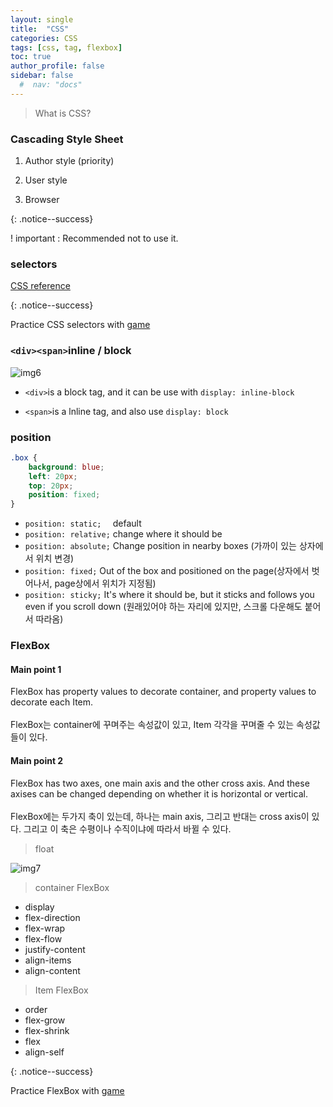 ```yaml
---
layout: single
title:  "CSS"
categories: CSS
tags: [css, tag, flexbox]
toc: true
author_profile: false
sidebar: false
  #  nav: "docs"
---
```


> What is CSS?

### Cascading Style Sheet

1. Author style (priority)

2. User style

3. Browser

{: .notice--success}

! important  : Recommended not to use it. 

### selectors

[CSS reference](https://developer.mozilla.org/en-US/docs/Web/CSS)

{: .notice--success}

Practice CSS selectors with [game](https://flukeout.github.io/)



### `<div><span>`inline / block

![img6](../../images/2022-03-19-CSS/img6.png)

- `<div>`is a block tag, and it can be use with  `display: inline-block` 

- `<span>`is a lnline tag, and also use `display: block`

### position

```css
.box {
    background: blue;
    left: 20px;
    top: 20px;
    position: fixed;
}
```

- `position: static;  `  default
- `position: relative;` change where it should be
- `position: absolute;` Change position in nearby boxes (가까이 있는 상자에서 위치 변경)
- `position: fixed;` Out of the box and positioned on the page(상자에서 벗어나서, page상에서 위치가 지정됨)
- `position: sticky;` It's where it should be, but it sticks and follows you even if you scroll down (원래있어야 하는 자리에 있지만, 스크롤 다운해도 붙어서 따라옴)



### FlexBox

<div class="notice--info">
<h4>Main point 1</h4>
    FlexBox has property values to decorate container, and property values to decorate each Item. <br><br> FlexBox는 container에 꾸며주는 속성값이 있고, Item 각각을 꾸며줄 수 있는 속성값들이 있다.



</div>

<div class="notice--info">
<h4>Main point 2</h4>
  FlexBox has two axes, one main axis and the other cross axis. And these axises can be changed depending on whether it is horizontal or vertical. <br><br>FlexBox에는 두가지 축이 있는데, 하나는 main axis, 그리고 반대는 cross axis이 있다. 그리고 이 축은 수평이나 수직이냐에 따라서 바뀔 수 있다. 
</div>



> float

![img7](../../images/2022-03-19-CSS/img7.png)

> container FlexBox

- display
- flex-direction
- flex-wrap
- flex-flow
- justify-content
- align-items
- align-content

> Item FlexBox

- order
- flex-grow
- flex-shrink
- flex
- align-self



{: .notice--success}

Practice FlexBox with [game](https://flexboxfroggy.com/)
